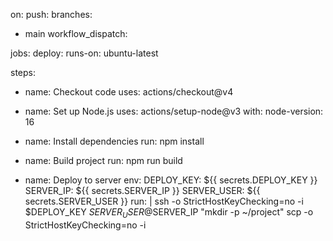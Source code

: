 
on:
push:
branches:
- main
workflow_dispatch:

jobs:
deploy:
runs-on: ubuntu-latest

steps:
- name: Checkout code
  uses: actions/checkout@v4

- name: Set up Node.js
  uses: actions/setup-node@v3
  with:
    node-version: 16

- name: Install dependencies
  run: npm install

- name: Build project
  run: npm run build

- name: Deploy to server
  env:
    DEPLOY_KEY: ${{ secrets.DEPLOY_KEY }}
    SERVER_IP: ${{ secrets.SERVER_IP }}
    SERVER_USER: ${{ secrets.SERVER_USER }}
  run: |
    ssh -o StrictHostKeyChecking=no -i $DEPLOY_KEY $SERVER_USER@$SERVER_IP "mkdir -p ~/project"
    scp -o StrictHostKeyChecking=no -i 